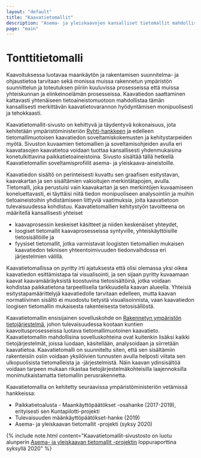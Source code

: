 ```yaml
---
layout: "default"
title: "Kaavatietomallit"
description: "Asema- ja yleiskaavojen kansalliset tietomallit mahdollistavat kaavatietovarantojen hyödyntämisen monipuolisesti ja tehokkaasti"
page: "main"
---
```

# Tonttitietomalli

Kaavoituksessa luotavaa maankäytön ja rakentamisen suunnitelma- ja ohjaustietoa tarvitaan sekä monissa muissa rakennetun ympäristön suunnittelun ja toteutuksen piiriin kuuluvissa prosesseissa että muissa yhteiskunnan ja elinkeinoelämän prosesseissa. Kaavatiedon saattaminen kattavasti yhtenäiseen tietoaineistomuotoon mahdollistaa tämän kansallisesti merkittävän kaavatietovarannon hyödyntämisen monipuolisesti ja tehokkaasti.

Kaavatietomallit-sivusto on kehittyvä ja täydentyvä kokonaisuus, jota kehitetään ympäristöministeriön [Ryhti-hankkeen](https://ym.fi/fi/ryhti) ja edelleen tietomallimuotoisen kaavatiedon soveltamiskokemusten ja kehitystarpeiden myötä. Sivuston kuvaamien tietomallien ja soveltamisohjeiden avulla eri kaavatasojen kaavatietoa voidaan tuottaa kansallisesti yhdenmukaisina konetulkittavina paikkatietoaineistoina. Sivusto sisältää tällä hetkellä Kaavatietomallin soveltamisprofiilit asema- ja yleiskaava-aineistoille.

Kaavatiedon sisältö on perinteisesti kuvattu sen graafisen esitystavan, kaavakartan ja sen sisältämien vakioitujen merkintätapojen, avulla. Tietomalli, joka perustuisi vain kaavakartan ja sen merkintöjen kuvaamiseen koneluettavasti, ei täyttäisi niitä tiedon monipuoliseen analysointiin ja muihin tietoaineistoihin yhdistämiseen liittyviä vaatimuksia, joita kaavatietoon tulevaisuudessa kohdistuu. Kaavatietomallien kehitystyön tavoitteena on määritellä kansallisesti yhteiset
* kaavaprosessin keskeiset käsitteet ja niiden keskenäiset yhteydet,
* loogiset tietomallit kaavaprosesseissa syntyville, yhteiskäyttöisille tietosisällöille ja
* fyysiset tietomallit, jotka varmistavat loogisten tietomallien mukaisen kaavatiedon teknisen yhteentoimivuuden tiedonvaihdossa eri järjestelmien välillä.

Kaavatietomallissa on pyritty irti ajatuksesta että olisi olemassa yksi oikea kaavatiedon esittämistapa tai visualisointi, ja sen sijaan pyritty kuvaamaan kaavat kaavamääräyksistä koostuvina tietosisältöinä, jotka voidaan kohdistaa paikkatietona tarpeellisella tarkkuudella kaavan alueella. Yhteisiä esitystapamäärittelyjä kaavatiedolle tarvitaan edelleen, mutta kaavan normatiivinen sisältö ei muodostu tietystä visualisoinnista, vaan kaavatiedon loogisen tietomallin mukaisesta rakenteisesta tietosisällöstä. 

Kaavatietomallin ensisijainen sovelluskohde on [Rakennetyn ympäristön tietojärjestelmä](https://ym.fi/fi/ryhti), johon tulevaisuudessa kootaan kuntien kaavoitusprosesseissa luotava tietomallimuotoinen kaavatieto. Kaavatietomallin mahdollisina sovelluskohteina ovat kuitenkin lisäksi kaikki tietojärjestelmät, joissa luodaan, käsitellään, analysoidaan ja siirretään kaavatietoa. Kaavatietomalli on suunniteltu siten, että sen sisältämiin rakenteisiin osiin voidaan yksilöivien tunnusten avulla helposti viitata sen ulkopuolisista tietomalleista ja -järjestelmistä. Näin kaavan ydinsisältöä voidaan tarpeen mukaan rikastaa tietojärjestelmäkohteisilla laajennoksilla monimutkaistamatta tietomallin perusrakennetta.

Kaavatietomallia on kehitetty seuraavissa ympäristöministeriön vetämissä hankkeissa:
* Paikkatietoalusta - Maankäyttöpäätökset -osahanke (2017-2019), erityisesti sen Kuntapilotti-projekti
* Tulevaisuuden määnkäyttöpäätökset-hanke (2019)
* Asema- ja yleiskaavan tietomallit -projekti (syksy 2020)

{% include note.html content="Kaavatietomallit-sivustosto on luotu alunperin [Asema- ja yleiskaavan tietomallit -projektin](projektit/ak-yk-tietomallit/) loppuraporttina syksyllä 2020" %}
